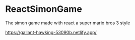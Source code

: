 # ReactSimonGame
The simon game made with react a super mario bros 3 style

https://gallant-hawking-53090b.netlify.app/
